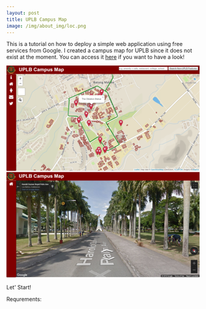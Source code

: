 ```yaml
---
layout: post
title: UPLB Campus Map
image: /img/about_img/loc.png
---
```


This is a tutorial on how to deploy a simple web application using free services from Google. I created a campus map for UPLB
since it does not exist at the moment. You can access it [here](https://project001-215910.appspot.com/?fbclid=IwAR3WkYDRTz8ydS5_PPOHr7BRUstVIvZ5QnKq4XCPsmXIROvCwMGn3YO-qKc) if you want to have a look!

![uplb1](/img/uplbcm1.png)
![uplb1](/img/uplbcm2.png)

Let' Start!

<p>Requrements:</p>	
